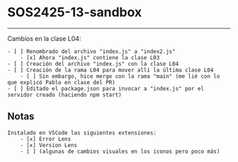 # SOS2425-13-sandbox
--------
Cambios en la clase L04:

    - [ ] Renombrado del archivo "index.js" a "index2.js" 
        - [x] Ahora "index.js" contiene la clase L03
    - [ ] Creación del archivo "index.js" con la clase L04
    - [ ] Creación de la rama L04 para mover allí la última clase L04
        - [ ] Sin embargo, hice merge con la rama "main" (me lié con lo que explicó Pablo en clase del PR)
    - [ ] Editado el package.json para invocar a "index.js" por el servidor creado (haciendo npm start)

## Notas
    Instalado en VSCode las siguientes extensiones:
        - [x] Error Lens
        - [x] Version Lens
        - [ ] (algunas de cambios visuales en los iconos pero poco más)